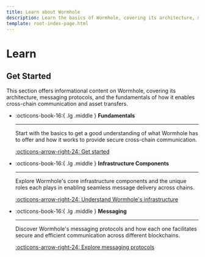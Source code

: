 ```yaml
---
title: Learn about Wormhole
description: Learn the basics of Wormhole, covering its architecture, messaging protocols, and how it enables cross-chain communication and asset transfers.
template: root-index-page.html
---
```


# Learn

## Get Started

This section offers informational content on Wormhole, covering its architecture, messaging protocols, and the fundamentals of how it enables cross-chain communication and asset transfers.

<div class="grid cards" markdown>

-   :octicons-book-16:{ .lg .middle } **Fundamentals**

    ---

    Start with the basics to get a good understanding of what Wormhole has to offer and how it works to provide secure cross-chain communication.

    [:octicons-arrow-right-24: Get started](/learn/fundamentals/)

-   :octicons-book-16:{ .lg .middle } **Infrastructure Components**

    ---

    Explore Wormhole's core infrastructure components and the unique roles each plays in enabling seamless message delivery across chains.

    [:octicons-arrow-right-24: Understand Wormhole's infrastructure](/learn/fundamentals/architecture/)

-   :octicons-book-16:{ .lg .middle } **Messaging**

    ---

    Discover Wormhole's messaging protocols and how each one facilitates secure and efficient communication across different blockchains.

    [:octicons-arrow-right-24: Explore messaging protocols](/learn/fundamentals/security/)

</div>
